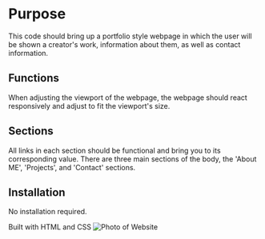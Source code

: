 # Purpose
This code should bring up a portfolio style webpage in which the user will be shown a creator's work, information about them, as well as contact information.

## Functions
When adjusting the viewport of the webpage, the webpage should react responsively and adjust to fit the viewport's size. 

## Sections
All links in each section should be functional and bring you to its corresponding value.
There are three main sections of the body, the 'About ME', 'Projects', and 'Contact' sections.

## Installation
No installation required.

Built with HTML and CSS
![Photo of Website](https://i.imgur.com/sGMKUEH.png)
